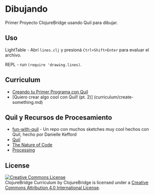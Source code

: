 # Dibujando

Primer Proyecto ClojureBridge usando Quil para dibujar.

## Uso

LightTable - Abrí `lines.clj` y presioná `Ctrl+Shift+Enter` para evaluar el archivo.

REPL - run `(require 'drawing.lines)`.

## Curriculum

* [Creando tu Primer Programa con Quil](curriculum/first-program.md)
* [Quiero crear algo cool con Quil! (pt. 2)] (curriculum/create-something.md)

## Quil y Recursos de Procesamiento

* [fun-with-quil](https://github.com/quephird/fun-with-quil) - Un repo con muchos sketches muy cool hechos con Quil, hecho por Danielle Kefford
* [Quil](https://github.com/quil/quil)
* [The Nature of Code](http://natureofcode.com/)
* [Processing](https://processing.org/)

## License

<a rel="license" href="http://creativecommons.org/licenses/by/4.0/deed.en_US"><img alt="Creative Commons License" style="border-width:0" src="http://i.creativecommons.org/l/by/4.0/88x31.png" /></a><br /><span xmlns:dct="http://purl.org/dc/terms/" href="http://purl.org/dc/dcmitype/Text" property="dct:title" rel="dct:type">ClojureBridge Curriculum</span> by <span xmlns:cc="http://creativecommons.org/ns#" property="cc:attributionName">ClojureBridge</span> is licensed under a <a rel="license" href="http://creativecommons.org/licenses/by/4.0/deed.en_US">Creative Commons Attribution 4.0 International License</a>.
